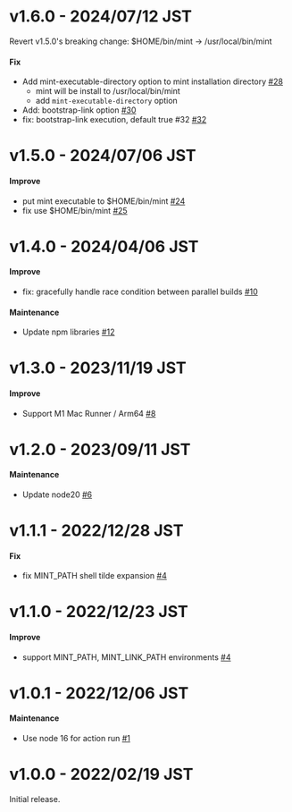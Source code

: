 # v1.6.0 - 2024/07/12 JST

Revert v1.5.0's breaking change: $HOME/bin/mint -> /usr/local/bin/mint

#### Fix

* Add mint-executable-directory option to mint installation directory [#28](https://github.com/irgaly/setup-mint/pull/28)
    * mint will be install to /usr/local/bin/mint
    * add `mint-executable-directory` option
* Add: bootstrap-link option [#30](https://github.com/irgaly/setup-mint/pull/30)
* fix: bootstrap-link execution, default true #32 [#32](https://github.com/irgaly/setup-mint/pull/32)

# v1.5.0 - 2024/07/06 JST

#### Improve

* put mint executable to $HOME/bin/mint [#24](https://github.com/irgaly/setup-mint/pull/24)
* fix use $HOME/bin/mint [#25](https://github.com/irgaly/setup-mint/pull/25)

# v1.4.0 - 2024/04/06 JST

#### Improve

* fix: gracefully handle race condition between parallel builds [#10](https://github.com/irgaly/setup-mint/pull/10)

#### Maintenance

* Update npm libraries [#12](https://github.com/irgaly/setup-mint/pull/12)

# v1.3.0 - 2023/11/19 JST

#### Improve

* Support M1 Mac Runner / Arm64 [#8](https://github.com/irgaly/setup-mint/pull/8)

# v1.2.0 - 2023/09/11 JST

#### Maintenance

* Update node20 [#6](https://github.com/irgaly/setup-mint/pull/6)

# v1.1.1 - 2022/12/28 JST

#### Fix

* fix MINT_PATH shell tilde expansion [#4](https://github.com/irgaly/setup-mint/pull/5)

# v1.1.0 - 2022/12/23 JST

#### Improve

* support MINT_PATH, MINT_LINK_PATH environments [#4](https://github.com/irgaly/setup-mint/pull/4)

# v1.0.1 - 2022/12/06 JST

#### Maintenance

* Use node 16 for action run [#1](https://github.com/irgaly/setup-mint/pull/1)

# v1.0.0 - 2022/02/19 JST

Initial release.
